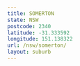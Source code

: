 ```yaml
---
title: SOMERTON
state: NSW
postcode: 2340
latitude: -31.333592
longitude: 151.138322
url: /nsw/somerton/
layout: suburb
---
```

